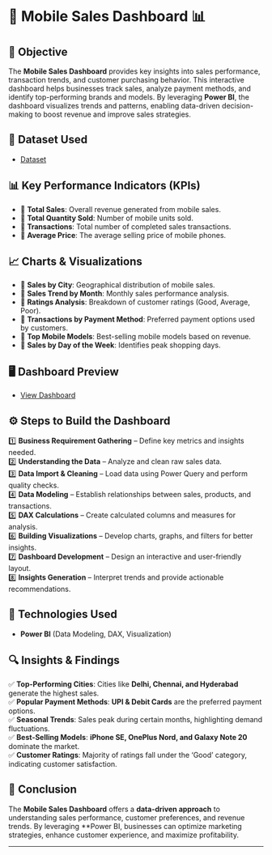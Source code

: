 # 📱 Mobile Sales Dashboard 📊  

## 🎯 Objective  
The **Mobile Sales Dashboard** provides key insights into sales performance, transaction trends, and customer purchasing behavior. This interactive dashboard helps businesses track sales, analyze payment methods, and identify top-performing brands and models. By leveraging **Power BI**, the dashboard visualizes trends and patterns, enabling data-driven decision-making to boost revenue and improve sales strategies.  

## 📂 Dataset Used  
- <a href="https://github.com/Shashank2650/PowerBi-Dashboard/blob/main/Mobile%20Sales%20Data.xlsx">Dataset</a> 

## 📊 Key Performance Indicators (KPIs)  
- 📌 **Total Sales**: Overall revenue generated from mobile sales.  
- 📌 **Total Quantity Sold**: Number of mobile units sold.  
- 📌 **Transactions**: Total number of completed sales transactions.  
- 📌 **Average Price**: The average selling price of mobile phones.  

## 📈 Charts & Visualizations  
- 📍 **Sales by City**: Geographical distribution of mobile sales.  
- 📍 **Sales Trend by Month**: Monthly sales performance analysis.  
- 📍 **Ratings Analysis**: Breakdown of customer ratings (Good, Average, Poor).  
- 📍 **Transactions by Payment Method**: Preferred payment options used by customers.  
- 📍 **Top Mobile Models**: Best-selling mobile models based on revenue.  
- 📍 **Sales by Day of the Week**: Identifies peak shopping days.  

## 🖥️ Dashboard Preview  
- <a href="[https://github.com/Shashank2650/PowerBi-Dashboard/blob/main/Dashboard.pbix]">View Dashboard</a>

## ⚙️ Steps to Build the Dashboard  
1️⃣ **Business Requirement Gathering** – Define key metrics and insights needed.  
2️⃣ **Understanding the Data** – Analyze and clean raw sales data.  
3️⃣ **Data Import & Cleaning** – Load data using Power Query and perform quality checks.  
4️⃣ **Data Modeling** – Establish relationships between sales, products, and transactions.  
5️⃣ **DAX Calculations** – Create calculated columns and measures for analysis.  
6️⃣ **Building Visualizations** – Develop charts, graphs, and filters for better insights.  
7️⃣ **Dashboard Development** – Design an interactive and user-friendly layout.  
8️⃣ **Insights Generation** – Interpret trends and provide actionable recommendations.  

## 🚀 Technologies Used  
- **Power BI** (Data Modeling, DAX, Visualization)  

## 🔍 Insights & Findings  
✅ **Top-Performing Cities**: Cities like **Delhi, Chennai, and Hyderabad** generate the highest sales.  
✅ **Popular Payment Methods**: **UPI & Debit Cards** are the preferred payment options.  
✅ **Seasonal Trends**: Sales peak during certain months, highlighting demand fluctuations.  
✅ **Best-Selling Models**: **iPhone SE, OnePlus Nord, and Galaxy Note 20** dominate the market.  
✅ **Customer Ratings**: Majority of ratings fall under the ‘Good’ category, indicating customer satisfaction.  

## 📝 Conclusion  
The **Mobile Sales Dashboard** offers a **data-driven approach** to understanding sales performance, customer preferences, and revenue trends. By leveraging **Power BI, businesses can optimize marketing strategies, enhance customer experience, and maximize profitability.  

---




 



